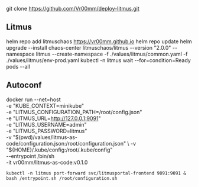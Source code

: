 git clone https://github.com/Vr00mm/deploy-litmus.git


## Litmus
helm repo add litmuschaos https://vr00mm.github.io
helm repo update
helm upgrade --install chaos-center litmuschaos/litmus --version "2.0.0" --namespace litmus --create-namespace -f ./values/litmus/common.yaml -f ./values/litmus/env-prod.yaml
kubectl -n litmus wait --for=condition=Ready pods --all


## Autoconf



docker run --net=host \
-e "KUBE_CONTEXT=minikube" \
-e "LITMUS_CONFIGURATION_PATH=/root/config.json" \
-e "LITMUS_URL=http://127.0.0.1:9091" \
-e "LITMUS_USERNAME=admin" \
-e "LITMUS_PASSWORD=litmus" \
-v "$(pwd)/values/litmus-as-code/configuration.json:/root/configuration.json" \
-v "${HOME}/.kube/config:/root/.kube/config" \
--entrypoint /bin/sh \
-it vr00mm/litmus-as-code:v0.1.0

	kubectl -n litmus port-forward svc/litmusportal-frontend 9091:9091 &
	bash /entrypoint.sh /root/configuration.sh
